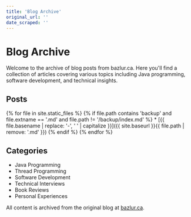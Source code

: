 ```yaml
---
title: 'Blog Archive'
original_url: ''
date_scraped: ''
---
```

# Blog Archive

Welcome to the archive of blog posts from bazlur.ca. Here you'll find a collection of articles covering various topics including Java programming, software development, and technical insights.

## Posts

{% for file in site.static_files %}
  {% if file.path contains 'backup' and file.extname == '.md' and file.path != '/backup/index.md' %}
    * [{{ file.basename | replace: '-', ' ' | capitalize }}]({{ site.baseurl }}{{ file.path | remove: '.md' }})
  {% endif %}
{% endfor %}

## Categories

* Java Programming
* Thread Programming
* Software Development
* Technical Interviews
* Book Reviews
* Personal Experiences

All content is archived from the original blog at [bazlur.ca](https://bazlur.ca).